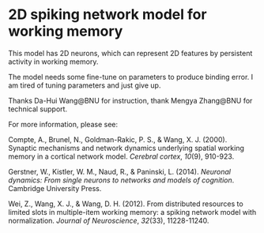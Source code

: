 # 2D spiking network model for working memory
This model has 2D neurons, which can represent 2D features by persistent activity in working memory.

The model needs some fine-tune on parameters to produce binding error. I am tired of tuning parameters and just give up.

Thanks Da-Hui Wang@BNU for instruction, thank Mengya Zhang@BNU for technical support.



For more information, please see:

Compte, A., Brunel, N., Goldman-Rakic, P. S., & Wang, X. J. (2000). Synaptic mechanisms and network dynamics underlying spatial working memory in a cortical network model. *Cerebral cortex*, *10*(9), 910-923.

Gerstner, W., Kistler, W. M., Naud, R., & Paninski, L. (2014). *Neuronal dynamics: From single neurons to networks and models of cognition*. Cambridge University Press.

Wei, Z., Wang, X. J., & Wang, D. H. (2012). From distributed resources to limited slots in multiple-item working memory: a spiking network model with normalization. *Journal of Neuroscience*, *32*(33), 11228-11240.




